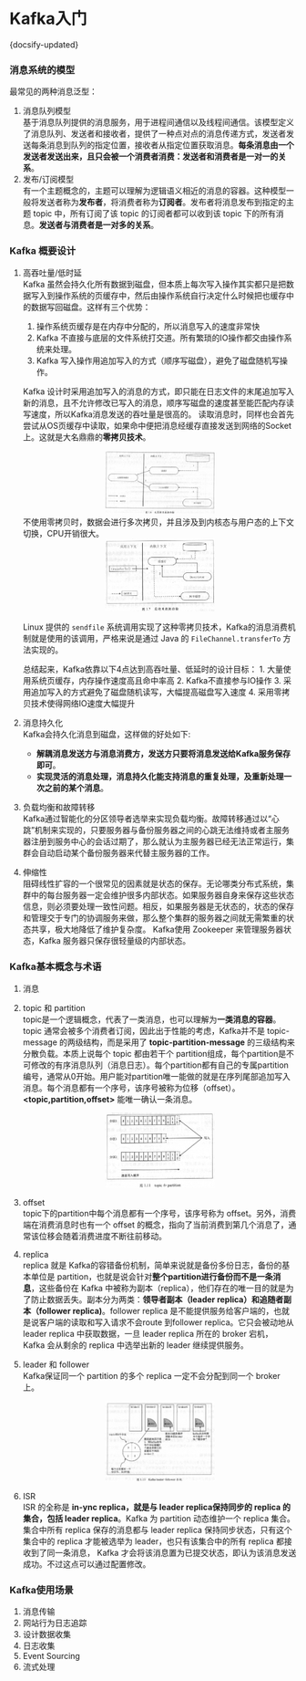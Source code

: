 # Kafka入门
{docsify-updated}

### 消息系统的模型
最常见的两种消息泛型：
1. 消息队列模型  
    基于消息队列提供的消息服务，用于进程间通信以及线程间通信。该模型定义了消息队列、发送者和接收者，提供了一种点对点的消息传递方式，发送者发送每条消息到队列的指定位置，接收者从指定位置获取消息。**每条消息由一个发送者发送出来，且只会被一个消费者消费：发送者和消费者是一对一的关系**。
2. 发布/订阅模型  
    有一个主题概念的，主题可以理解为逻辑语义相近的消息的容器。这种模型一般将发送者称为**发布者**，将消费者称为**订阅者**。发布者将消息发布到指定的主题 topic 中，所有订阅了该 topic 的订阅者都可以收到该 topic 下的所有消息。**发送者与消费者是一对多的关系**。

### Kafka 概要设计
1. 高吞吐量/低时延  
    Kafka 虽然会持久化所有数据到磁盘，但本质上每次写入操作其实都只是把数据写入到操作系统的页缓存中，然后由操作系统自行决定什么时候把也缓存中的数据写回磁盘。这样有三个优势：
    1. 操作系统页缓存是在内存中分配的，所以消息写入的速度非常快
    2. Kafka 不直接与底层的文件系统打交道。所有繁琐的IO操作都交由操作系统来处理。
    3. Kafka 写入操作用追加写入的方式（顺序写磁盘），避免了磁盘随机写操作。
  
	Kafka 设计时采用追加写入的消息的方式，即只能在日志文件的末尾追加写入新的消息，且不允许修改已写入的消息，顺序写磁盘的速度甚至能匹配内存读写速度，所以Kafka消息发送的吞吐量是很高的。
	读取消息时，同样也会首先尝试从OS页缓存中读取，如果命中便把消息经缓存直接发送到网络的Socket上。这就是大名鼎鼎的**零拷贝技术**。
	<center><img src="pics/no_zero_copy.png" alt="" width="40%"></center>
	不使用零拷贝时，数据会进行多次拷贝，并且涉及到内核态与用户态的上下文切换，CPU开销很大。
	<center><img src="pics/zero_copy.png" alt="" width="40%"></center>

	Linux 提供的 `sendfile` 系统调用实现了这种零拷贝技术，Kafka的消息消费机制就是使用的该调用，严格来说是通过 Java 的 `FileChannel.transferTo` 方法实现的。

	总结起来，Kafka依靠以下4点达到高吞吐量、低延时的设计目标：
      	1. 大量使用系统页缓存，内存操作速度高且命中率高
      	2. Kafka不直接参与IO操作
      	3. 采用追加写入的方式避免了磁盘随机读写，大幅提高磁盘写入速度
      	4. 采用零拷贝技术使得网络IO速度大幅提升


2. 消息持久化  
    Kafka会持久化消息到磁盘，这样做的好处如下:
     + **解耦消息发送方与消息消费方，发送方只要将消息发送给Kafka服务保存即可**。
     + **实现灵活的消息处理，消息持久化能支持消息的重复处理，及重新处理一次之前的某个消息**。

3. 负载均衡和故障转移  
    Kafka通过智能化的分区领导者选举来实现负载均衡。故障转移通过以“心跳”机制来实现的，只要服务器与备份服务器之间的心跳无法维持或者主服务器注册到服务中心的会话过期了，那么就认为主服务器已经无法正常运行，集群会自动启动某个备份服务器来代替主服务器的工作。

4. 伸缩性  
    阻碍线性扩容的一个很常见的因素就是状态的保存。无论哪类分布式系统，集群中的每台服务器一定会维护很多内部状态。如果服务器自身来保存这些状态信息，则必须要处理一致性问题。相反，如果服务器是无状态的，状态的保存和管理交于专门的协调服务来做，那么整个集群的服务器之间就无需繁重的状态共享，极大地降低了维护复杂度。
    Kafka使用 Zookeeper 来管理服务器状态，Kafka 服务器只保存很轻量级的内部状态。

### Kafka基本概念与术语
1. 消息  
2. topic 和 partition  
    topic是一个逻辑概念，代表了一类消息，也可以理解为**一类消息的容器**。topic 通常会被多个消费者订阅，因此出于性能的考虑，Kafka并不是 topic-message 的两级结构，而是采用了 **topic-partition-message** 的三级结构来分散负载。本质上说每个 topic 都由若干个 partition组成，每个partition是不可修改的有序消息队列（消息日志）。每个partition都有自己的专属partition编号，通常从0开始。用户能对partition唯一能做的就是在序列尾部追加写入消息。每个消息都有一个序号，该序号被称为位移（offset）。**\<topic,partition,offset\>** 能唯一确认一条消息。
    <center><img src="pics/topic-partition.png" alt="" width="40%"></center>

3. offset  
   topic下的partition中每个消息都有一个序号，该序号称为 offset。另外，消费端在消费消息时也有一个 offset 的概念，指向了当前消费到第几个消息了，通常该位移会随着消费进度不断往前移动。

4. replica  
   replica 就是 Kafka的容错备份机制，简单来说就是备份多份日志，备份的基本单位是 partition，也就是说会针对**整个partition进行备份而不是一条消息**，这些备份在 Kafka 中被称为副本（replica），他们存在的唯一目的就是为了防止数据丢失。副本分为两类：**领导者副本（leader replica）和追随者副本（follower replica)**。follower replica 是不能提供服务给客户端的，也就是说客户端的读取和写入请求不会route 到follower replica。它只会被动地从 leader replica 中获取数据，一旦 leader replica 所在的 broker 宕机， Kafka 会从剩余的 replica 中选举出新的 leader 继续提供服务。

5. leader 和 follower  
   Kafka保证同一个 partition 的多个 replica 一定不会分配到同一个 broker 上。
    <center><img src="pics/leader-follower.png" alt="" width="40%"></center>

6. ISR  
   ISR 的全称是 **in-ync replica，就是与 leader replica保持同步的 replica 的集合，包括 leader replica**。Kafka 为 partition 动态维护一个 replica 集合。集合中所有 replica 保存的消息都与 leader replica 保持同步状态，只有这个集合中的 replica 才能被选举为 leader，也只有该集合中的所有 replica 都接收到了同一条消息， Kafka 才会将该消息置为已提交状态，即认为该消息发送成功。不过这点可以通过配置修改。
   
### Kafka使用场景
1. 消息传输
2. 网站行为日志追踪
3. 设计数据收集
4. 日志收集
5. Event Sourcing
6. 流式处理